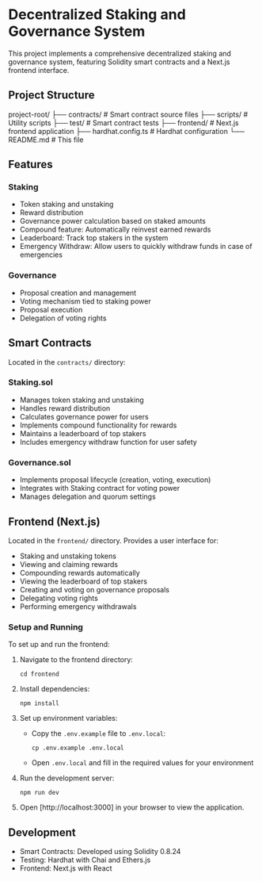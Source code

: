 # Decentralized Staking and Governance System

This project implements a comprehensive decentralized staking and governance system, featuring Solidity smart contracts and a Next.js frontend interface.

## Project Structure

project-root/
├── contracts/ # Smart contract source files
├── scripts/ # Utility scripts
├── test/ # Smart contract tests
├── frontend/ # Next.js frontend application
├── hardhat.config.ts # Hardhat configuration
└── README.md # This file


## Features

### Staking
- Token staking and unstaking
- Reward distribution
- Governance power calculation based on staked amounts
- Compound feature: Automatically reinvest earned rewards
- Leaderboard: Track top stakers in the system
- Emergency Withdraw: Allow users to quickly withdraw funds in case of emergencies

### Governance
- Proposal creation and management
- Voting mechanism tied to staking power
- Proposal execution
- Delegation of voting rights

## Smart Contracts

Located in the `contracts/` directory:

### Staking.sol
- Manages token staking and unstaking
- Handles reward distribution
- Calculates governance power for users
- Implements compound functionality for rewards
- Maintains a leaderboard of top stakers
- Includes emergency withdraw function for user safety

### Governance.sol
- Implements proposal lifecycle (creation, voting, execution)
- Integrates with Staking contract for voting power
- Manages delegation and quorum settings

## Frontend (Next.js)

Located in the `frontend/` directory. Provides a user interface for:

- Staking and unstaking tokens
- Viewing and claiming rewards
- Compounding rewards automatically
- Viewing the leaderboard of top stakers
- Creating and voting on governance proposals
- Delegating voting rights
- Performing emergency withdrawals

### Setup and Running

To set up and run the frontend:

1. Navigate to the frontend directory:
   ```
   cd frontend
   ```

2. Install dependencies:
   ```
   npm install
   ```

3. Set up environment variables:
   - Copy the `.env.example` file to `.env.local`:
     ```
     cp .env.example .env.local
     ```
   - Open `.env.local` and fill in the required values for your environment

4. Run the development server:
   ```
   npm run dev
   ```

5. Open [http://localhost:3000] in your browser to view the application.

## Development

- Smart Contracts: Developed using Solidity 0.8.24
- Testing: Hardhat with Chai and Ethers.js
- Frontend: Next.js with React
